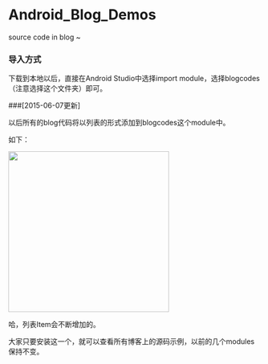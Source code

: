 # Android_Blog_Demos

source code in blog ~


### 导入方式

下载到本地以后，直接在Android Studio中选择import module，选择blogcodes（注意选择这个文件夹）即可。


###[2015-06-07更新]

以后所有的blog代码将以列表的形式添加到blogcodes这个module中。

如下：

<img src="screenshot.gif" width="320px"/>

哈，列表Item会不断增加的。

大家只要安装这一个，就可以查看所有博客上的源码示例，以前的几个modules保持不变。
